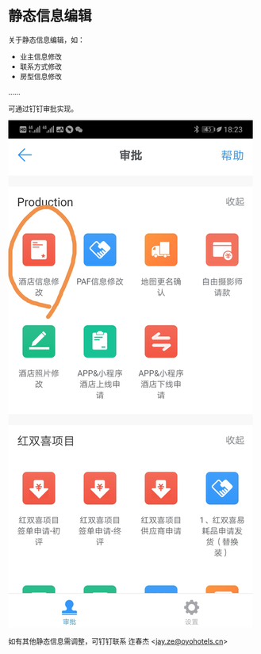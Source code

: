 # 静态信息编辑

关于静态信息编辑，如：

* 业主信息修改
* 联系方式修改
* 房型信息修改

……

可通过钉钉审批实现。

![](../.gitbook/assets/image%20%28235%29.png)

如有其他静态信息需调整，可钉钉联系 迮春杰 &lt;jay.ze@oyohotels.cn&gt;

